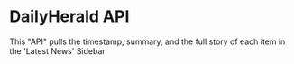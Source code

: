 # DailyHerald API

This "API" pulls the timestamp, summary, and the full story of each item in the 'Latest News' Sidebar

